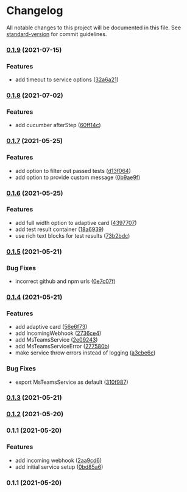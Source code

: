 # Changelog

All notable changes to this project will be documented in this file. See [standard-version](https://github.com/conventional-changelog/standard-version) for commit guidelines.

### [0.1.9](https://github.com/marcelblijleven/wdio-ms-teams-service/compare/v0.1.8...v0.1.9) (2021-07-15)


### Features

* add timeout to service options ([32a6a21](https://github.com/marcelblijleven/wdio-ms-teams-service/commit/32a6a213fe1ff6d223eb8b2e21ed47aa562c6697))

### [0.1.8](https://github.com/marcelblijleven/wdio-ms-teams-service/compare/v0.1.7...v0.1.8) (2021-07-02)


### Features

* add cucumber afterStep ([60ff14c](https://github.com/marcelblijleven/wdio-ms-teams-service/commit/60ff14ce16085ffa6919b03894e80ba91a72d761))

### [0.1.7](https://github.com/marcelblijleven/wdio-ms-teams-service/compare/v0.1.6...v0.1.7) (2021-05-25)


### Features

* add option to filter out passed tests ([d13f064](https://github.com/marcelblijleven/wdio-ms-teams-service/commit/d13f064c750913a91fcc5b6bc30a4bee0af4ae0c))
* add option to provide custom message ([0b9ae9f](https://github.com/marcelblijleven/wdio-ms-teams-service/commit/0b9ae9f7e8f700156176411ecbd8fe99730dcae9))

### [0.1.6](https://github.com/marcelblijleven/wdio-ms-teams-service/compare/v0.1.5...v0.1.6) (2021-05-25)


### Features

* add full width option to adaptive card ([4397707](https://github.com/marcelblijleven/wdio-ms-teams-service/commit/43977078a2c6e5245d62f44166b0de74447c927b))
* add test result container ([18a6939](https://github.com/marcelblijleven/wdio-ms-teams-service/commit/18a6939e917f8fac7e3a3b35652fc09b6e9176cf))
* use rich text blocks for test results ([73b2bdc](https://github.com/marcelblijleven/wdio-ms-teams-service/commit/73b2bdc13b5dbcfc78c75fe540025470a63cbb15))

### [0.1.5](https://github.com/marcelblijleven/wdio-ms-teams-service/compare/v0.1.4...v0.1.5) (2021-05-21)


### Bug Fixes

* incorrect github and npm urls ([0e7c07f](https://github.com/marcelblijleven/wdio-ms-teams-service/commit/0e7c07f17cbe8016f1654add369fe013b492568d))

### [0.1.4](https://github.com/marcelblijleven/wdio-ms-teams-reporter/compare/v0.1.3...v0.1.4) (2021-05-21)


### Features

* add adaptive card ([56e6f73](https://github.com/marcelblijleven/wdio-ms-teams-reporter/commit/56e6f738edda22bcc5b47a510f8ceedcf306e3ad))
* add IncomingWebhook ([2736ce4](https://github.com/marcelblijleven/wdio-ms-teams-reporter/commit/2736ce4007497948da8ff4dca0bce65cca7c9ca3))
* add MsTeamsService ([2e09243](https://github.com/marcelblijleven/wdio-ms-teams-reporter/commit/2e0924318c51d2ca0e17b4872ed5cf4ea2cf5828))
* add MsTeamsServiceError ([277580b](https://github.com/marcelblijleven/wdio-ms-teams-reporter/commit/277580bee4ad448131adae942775721eb8c708e6))
* make service throw errors instead of logging ([a3cbe6c](https://github.com/marcelblijleven/wdio-ms-teams-reporter/commit/a3cbe6cf31fe0e59f22acb4ab6f05451f846b4c6))


### Bug Fixes

* export MsTeamsService as default ([310f987](https://github.com/marcelblijleven/wdio-ms-teams-reporter/commit/310f9870e7bff5d0facfc25383db3fedb5786c11))

### [0.1.3](https://github.com/marcelblijleven/wdio-ms-teams-reporter/compare/v0.1.2...v0.1.3) (2021-05-21)

### [0.1.2](https://github.com/marcelblijleven/wdio-ms-teams-reporter/compare/v0.1.1...v0.1.2) (2021-05-20)

### 0.1.1 (2021-05-20)


### Features

* add incoming webhook ([2aa9cd6](https://github.com/marcelblijleven/wdio-ms-teams-reporter/commit/2aa9cd6d1de68afbc693da4ce1712e8a045a9082))
* add initial service setup ([0bd85a6](https://github.com/marcelblijleven/wdio-ms-teams-reporter/commit/0bd85a67c43f65e01a04760938330f171e7b8f76))

### 0.1.1 (2021-05-20)
